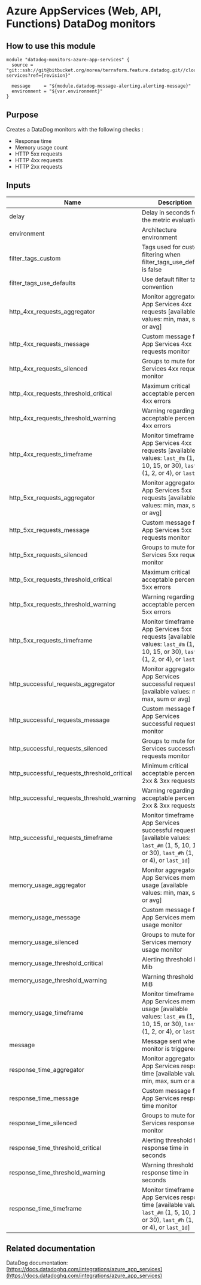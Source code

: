 Azure AppServices (Web, API, Functions) DataDog monitors
========================================================

How to use this module
----------------------

```
module "datadog-monitors-azure-app-services" {
  source = "git::ssh://git@bitbucket.org/morea/terraform.feature.datadog.git//cloud/azure/app-services?ref={revision}"

  message     = "${module.datadog-message-alerting.alerting-message}"
  environment = "${var.environment}"
}
```

Purpose
-------
Creates a DataDog monitors with the following checks :

* Response time
* Memory usage count
* HTTP 5xx requests
* HTTP 4xx requests
* HTTP 2xx requests

Inputs
------

| Name | Description | Type | Default | Required |
|------|-------------|:----:|:-----:|:-----:|
| delay | Delay in seconds for the metric evaluation | string | `900` | no |
| environment | Architecture environment | string | - | yes |
| filter_tags_custom | Tags used for custom filtering when filter_tags_use_defaults is false | string | `*` | no |
| filter_tags_use_defaults | Use default filter tags convention | string | `true` | no |
| http_4xx_requests_aggregator | Monitor aggregator for App Services 4xx requests [available values: min, max, sum or avg] | string | `sum` | no |
| http_4xx_requests_message | Custom message for App Services 4xx requests monitor | string | `` | no |
| http_4xx_requests_silenced | Groups to mute for App Services 4xx requests monitor | map | `<map>` | no |
| http_4xx_requests_threshold_critical | Maximum critical acceptable percent of 4xx errors | string | `90` | no |
| http_4xx_requests_threshold_warning | Warning regarding acceptable percent of 4xx errors | string | `50` | no |
| http_4xx_requests_timeframe | Monitor timeframe for App Services 4xx requests [available values: `last_#m` (1, 5, 10, 15, or 30), `last_#h` (1, 2, or 4), or `last_1d`] | string | `last_5m` | no |
| http_5xx_requests_aggregator | Monitor aggregator for App Services 5xx requests [available values: min, max, sum or avg] | string | `sum` | no |
| http_5xx_requests_message | Custom message for App Services 5xx requests monitor | string | `` | no |
| http_5xx_requests_silenced | Groups to mute for App Services 5xx requests monitor | map | `<map>` | no |
| http_5xx_requests_threshold_critical | Maximum critical acceptable percent of 5xx errors | string | `90` | no |
| http_5xx_requests_threshold_warning | Warning regarding acceptable percent of 5xx errors | string | `50` | no |
| http_5xx_requests_timeframe | Monitor timeframe for App Services 5xx requests [available values: `last_#m` (1, 5, 10, 15, or 30), `last_#h` (1, 2, or 4), or `last_1d`] | string | `last_5m` | no |
| http_successful_requests_aggregator | Monitor aggregator for App Services successful requests [available values: min, max, sum or avg] | string | `sum` | no |
| http_successful_requests_message | Custom message for App Services successful requests monitor | string | `` | no |
| http_successful_requests_silenced | Groups to mute for App Services successful requests monitor | map | `<map>` | no |
| http_successful_requests_threshold_critical | Minimum critical acceptable percent of 2xx & 3xx requests | string | `10` | no |
| http_successful_requests_threshold_warning | Warning regarding acceptable percent of 2xx & 3xx requests | string | `30` | no |
| http_successful_requests_timeframe | Monitor timeframe for App Services successful requests [available values: `last_#m` (1, 5, 10, 15, or 30), `last_#h` (1, 2, or 4), or `last_1d`] | string | `last_5m` | no |
| memory_usage_aggregator | Monitor aggregator for App Services memory usage [available values: min, max, sum or avg] | string | `avg` | no |
| memory_usage_message | Custom message for App Services memory usage monitor | string | `` | no |
| memory_usage_silenced | Groups to mute for App Services memory usage monitor | map | `<map>` | no |
| memory_usage_threshold_critical | Alerting threshold in Mib | string | `1073741824` | no |
| memory_usage_threshold_warning | Warning threshold in MiB | string | `536870912` | no |
| memory_usage_timeframe | Monitor timeframe for App Services memory usage [available values: `last_#m` (1, 5, 10, 15, or 30), `last_#h` (1, 2, or 4), or `last_1d`] | string | `last_5m` | no |
| message | Message sent when a monitor is triggered | string | - | yes |
| response_time_aggregator | Monitor aggregator for App Services response time [available values: min, max, sum or avg] | string | `min` | no |
| response_time_message | Custom message for App Services response time monitor | string | `` | no |
| response_time_silenced | Groups to mute for App Services response time monitor | map | `<map>` | no |
| response_time_threshold_critical | Alerting threshold for response time in seconds | string | `10` | no |
| response_time_threshold_warning | Warning threshold for response time in seconds | string | `5` | no |
| response_time_timeframe | Monitor timeframe for App Services response time [available values: `last_#m` (1, 5, 10, 15, or 30), `last_#h` (1, 2, or 4), or `last_1d`] | string | `last_5m` | no |

Related documentation
---------------------

DataDog documentation: [https://docs.datadoghq.com/integrations/azure_app_services](https://docs.datadoghq.com/integrations/azure_app_services)
